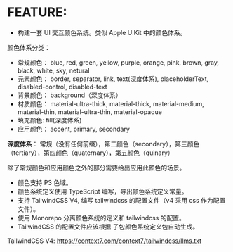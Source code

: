# FEATURE:

- 构建一套 UI 交互颜色系统。类似 Apple UIKit 中的颜色体系。

颜色体系分类：

- 常规颜色： blue, red, green, yellow, purple, orange, pink, brown, gray, black, white, sky, netural
- 元素颜色： border, separator, link, text(深度体系), placeholderText, disabled-control, disabled-text
- 背景颜色： background（深度体系）
- 材质颜色： material-ultra-thick, material-thick, material-medium, material-thin, material-ultra-thin, material-opaque
- 填充颜色: fill(深度体系)
- 应用颜色： accent, primary, secondary

**深度体系**： 常规（没有任何前缀），第二颜色（secondary），第三颜色（tertiary），第四颜色（quaternary），第五颜色（quinary）

除了常规颜色和应用颜色之外的部分需要给出应用此颜色的场景。

- 颜色支持 P3 色域。
- 颜色系统定义使用 TypeScript 编写，导出颜色系统定义常量。
- 支持 TailwindCSS V4, 编写 tailwindcss 的配置文件（v4 采用 css 作为配置文件）。
- 使用 Monorepo 分离颜色系统的定义和 tailwindcss 的配置。
- TailwindCSS 的配置文件应该根据 子包颜色系统定义包自动生成。

TailwindCSS V4: https://context7.com/context7/tailwindcss/llms.txt
